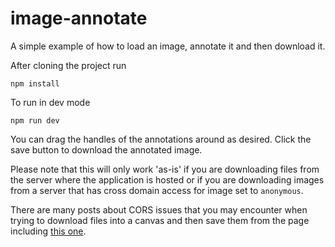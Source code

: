 # image-annotate
A simple example of how to load an image, annotate it and then download it.

After cloning the project run

```
npm install
```

To run in dev mode

```
npm run dev
```

You can drag the handles of the annotations around as desired. Click the save button to download the annotated image.

Please note that this will only work 'as-is' if you are downloading files from the server where the application is hosted or if you are downloading images from a server that has cross domain access for image set to `anonymous`.

There are many posts about CORS issues that you may encounter when trying to download files into a canvas and then save them from the page including [this one](https://developer.mozilla.org/en-US/docs/Web/HTML/CORS_enabled_image).
